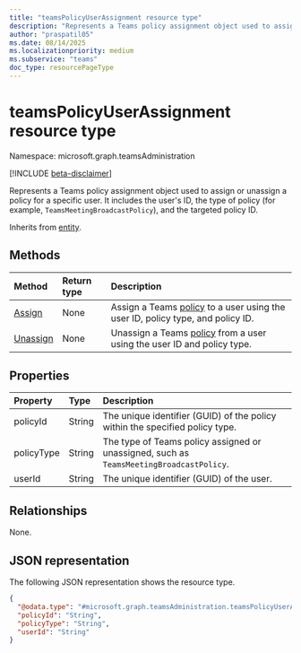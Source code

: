 ```yaml
---
title: "teamsPolicyUserAssignment resource type"
description: "Represents a Teams policy assignment object used to assign or unassign a policy for a specific user."
author: "praspatil05"
ms.date: 08/14/2025
ms.localizationpriority: medium
ms.subservice: "teams"
doc_type: resourcePageType
---
```


# teamsPolicyUserAssignment resource type

Namespace: microsoft.graph.teamsAdministration

[!INCLUDE [beta-disclaimer](../../includes/beta-disclaimer.md)]

Represents a Teams policy assignment object used to assign or unassign a policy for a specific user. It includes the user's ID, the type of policy (for example, `TeamsMeetingBroadcastPolicy`), and the targeted policy ID.

Inherits from [entity](../resources/entity.md).

## Methods
|Method|Return type|Description|
|:---|:---|:---|
|[Assign](../api/teamsadministration-teamspolicyuserassignment-assign.md)|None|Assign a Teams [policy](../resources/teamsadministration-teamspolicyuserassignment.md) to a user using the user ID, policy type, and policy ID.|
|[Unassign](../api/teamsadministration-teamspolicyuserassignment-unassign.md)|None|Unassign a Teams [policy](../resources/teamsadministration-teamspolicyuserassignment.md) from a user using the user ID and policy type.|

## Properties
|Property|Type|Description|
|:---|:---|:---|
|policyId|String|The unique identifier (GUID) of the policy within the specified policy type.|
|policyType|String|The type of Teams policy assigned or unassigned, such as `TeamsMeetingBroadcastPolicy`.|
|userId|String|The unique identifier (GUID) of the user.|

## Relationships
None.

## JSON representation
The following JSON representation shows the resource type.
<!-- {
  "blockType": "resource",
  "keyProperty": "id",
  "@odata.type": "microsoft.graph.teamsAdministration.teamsPolicyUserAssignment",
  "baseType": "microsoft.graph.entity",
  "openType": false
}
-->
``` json
{
  "@odata.type": "#microsoft.graph.teamsAdministration.teamsPolicyUserAssignment",
  "policyId": "String",
  "policyType": "String",
  "userId": "String"
}
```

